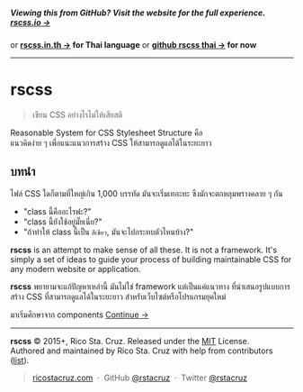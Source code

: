 ##### Viewing this from GitHub? Visit the website for the full experience. **[rscss.io →](http://rscss.io)**
or **[rscss.in.th →](http://rscss.in.th) for Thai language**
or **[github rscss thai →](http://apirak.github.io/rscss) for now**
<!-- {h5: style='display:none'} -->

----
<!-- {hr: style='display:none'} -->

# rscss

<!-- {h1:.massive-header.-with-tagline} -->

> เขียน CSS อย่างไรไม่ให้เสียสติ

Reasonable System for CSS Stylesheet Structure คือ<br>
แนวคิดง่าย ๆ เพื่อแนะแนวการสร้าง CSS ให้สามารถดูแลได้ในระยะยาว

บทนำ
----

ไฟล์ CSS ใดก็ตามที่ใหญ่เกิน 1,000 บรรทัด มันจะเริ่มเทอะทะ ซึงมักจะตกหลุมพรางคลาย ๆ กัน

* "class นี้คืออะไรฟะ?"
* "class นี้ยังใช้อยู่มั๊ยเนี่ย?"
* "ถ้าทำให้ class นี้เป็น `สีเขียว`, มันจะไปกระทบตัวไหนบ้าง?"

**rscss** is an attempt to make sense of all these. It is not a framework. It's simply a set of ideas to guide your process of building maintainable CSS for any modern website or application.

**rscss** พยายามจะแก้ปัญหาเหล่านี้ มันไม่ใช่ framework แต่เป็นแค่แนวทาง ที่นำเสนอรูปแบบการสร้าง CSS ที่สามารถดูแลได้ในระยะยาว สำหรับเว็บไซต์หรือโปรแกรมยุคใหม่

มาเริ่มศึกษาจาก components
[Continue →](docs/components.md)
<!-- {p:.pull-box} -->

----
<!-- {hr: style='display:none'} -->

**rscss** © 2015+, Rico Sta. Cruz. Released under the [MIT] License.<br>
Authored and maintained by Rico Sta. Cruz with help from contributors ([list][contributors]).
<!-- {p: style='display:none'} -->

> [ricostacruz.com](http://ricostacruz.com) &nbsp;&middot;&nbsp;
> GitHub [@rstacruz](https://github.com/rstacruz) &nbsp;&middot;&nbsp;
> Twitter [@rstacruz](https://twitter.com/rstacruz)
<!-- {blockquote: style='display:none'} -->

[MIT]: http://mit-license.org/
[contributors]: http://github.com/rstacruz/rscss/contributors
